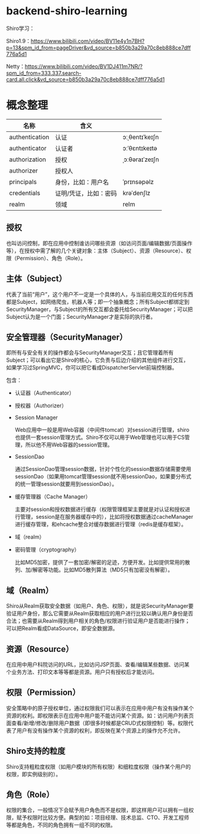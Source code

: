 # backend-shiro-learning

Shiro学习：

Shiro1.9：https://www.bilibili.com/video/BV11e4y1n7BH?p=13&spm_id_from=pageDriver&vd_source=b850b3a29a70c8eb888ce7dff776a5d1

Netty：https://www.bilibili.com/video/BV1DJ411m7NR/?spm_id_from=333.337.search-card.all.click&vd_source=b850b3a29a70c8eb888ce7dff776a5d1



# 概念整理

| 名称           | 含义                  |                |
| -------------- | --------------------- | -------------- |
| authentication | 认证                  | ɔːˌθentɪˈkeɪʃn |
| authenticator  | 认证者                | ɔːˈθɛntɪkeɪtə  |
| authorization  | 授权                  | ˌɔːθəraɪˈzeɪʃn |
| authorizer     | 授权人                |                |
| principals     | 身份，比如：用户名    | ˈprɪnsəpəlz    |
| credentials    | 证明/凭证，比如：密码 | krəˈdenʃlz     |
| realm          | 领域                  | relm           |

## 授权

也叫访问控制，即在应用中控制谁访问哪些资源（如访问页面/编辑数据/页面操作等），在授权中需了解的几个关键对象：主体（Subject）、资源（Resource）、权限（Permission）、角色（Role）。

## 主体（Subject）

​		代表了当前“用户”，这个用户不一定是一个具体的人，与当前应用交互的任何东西都是Subject，如网络爬虫，机器人等；即一个抽象概念；所有Subject都绑定到SecurityManager，与Subject的所有交互都会委托给SecurityManager；可以把Subject认为是一个门面；SecurityManager才是实际的执行者。

## 安全管理器（SecurityManager）

即所有与安全有关的操作都会与SecurityManager交互；且它管理着所有Subject；可以看出它是Shiro的核心，它负责与后边介绍的其他组件进行交互，如果学习过SpringMVC，你可以把它看成DispatcherServlet前端控制器。

包含：

- 认证器（Authenticator）

- 授权器（Authorizer）

- Session Manager

  Web应用中一般是用Web容器（中间件tomcat）对session进行管理，shiro也提供一套session管理方式。Shiro不仅可以用于Web管理也可以用于CS管理，所以他不用Web容器的session管理。

- SessionDao

  通过SessionDao管理session数据，针对个性化的session数据存储需要使用sessionDao（如果用tomcat管理session就不用sessionDao，如果要分布式的统一管理session就要用到sessionDao）。

- 缓存管理器（Cache Manager）

  主要对session和授权数据进行缓存（权限管理框架主要就是对认证和授权进行管理，session是在服务器缓存中的），比如将授权数据通过cacheManager进行缓存管理，和ehcache整合对缓存数据进行管理（redis是缓存框架）。

- 域（realm）

- 密码管理（cryptography）

  比如MD5加密，提供了一套加密/解密的足迹，方便开发。比如提供常用的散列、加/解密等功能。比如MD5散列算法（MD5只有加密没有解密）。

## 域（Realm）

Shiro从Realm获取安全数据（如用户、角色、权限），就是说SecurityManager要验证用户身份，那么它需要从Realm获取相应的用户进行比较以确认用户身份是否合法；也需要从Realm得到用户相关的角色/权限进行验证用户是否能进行操作；可以把Realm看成DataSource，即安全数据源。

## 资源（Resource）

在应用中用户科院访问的URL，比如访问JSP页面、查看/编辑某些数据、访问某个业务方法、打印文本等等都是资源。用户只有授权后才能访问。

## 权限（Permission）

安全策略中的原子授权单位，通过权限我们可以表示在应用中用户有没有操作某个资源的权利。即权限表示在应用中用户能不能访问某个资源。如：访问用户列表页面查看/新增/修改/删除用户数据（即很多时候都是CRUD式权限控制）等。权限代表了用户有没有操作某个资源的权利，即反映在某个资源上的操作允不允许。

## Shiro支持的粒度

Shiro支持粗粒度权限（如用户模块的所有权限）和细粒度权限（操作某个用户的权限，即实例级别的）。

## 角色（Role）

权限的集合，一般情况下会赋予用户角色而不是权限，即这样用户可以拥有一组权限，赋予权限时比较方便。典型的如：项目经理、技术总监、CTO、开发工程师等都是角色，不同的角色拥有一组不同的权限。

